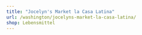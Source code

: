```yaml
---
title: "Jocelyn's Market la Casa Latina"
url: /washington/jocelyns-market-la-casa-latina/
shop: Lebensmittel
---
```

